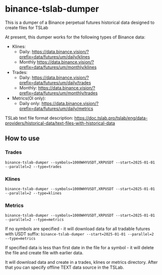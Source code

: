# binance-tslab-dumper
This is a dumper of a Binance perpetual futures historical data designed to create files for TSLab

At present, this dumper works for the following types of Binance data:
 - Klines: 
   - Daily: https://data.binance.vision/?prefix=data/futures/um/daily/klines 
   - Monthly https://data.binance.vision/?prefix=data/futures/um/monthly/klines
 - Trades: 
   - Daily: https://data.binance.vision/?prefix=data/futures/um/daily/trades 
   - Monthly: https://data.binance.vision/?prefix=data/futures/um/monthly/trades
 - Metrics(OI only): 
   - Daily only: https://data.binance.vision/?prefix=data/futures/um/daily/metrics

TSLab text file format description: https://doc.tslab.pro/tslab/eng/data-providers/historical-data/text-files-with-historical-data

## How to use
### Trades
`binance-tslab-dumper --symbols=1000WHYUSDT,XRPUSDT --start=2025-01-01 --parallel=2 --type=trades`
### Klines
`binance-tslab-dumper --symbols=1000WHYUSDT,XRPUSDT --start=2025-01-01 --parallel=2 --type=klines`
### Metrics
`binance-tslab-dumper --symbols=1000WHYUSDT,XRPUSDT --start=2025-01-01 --parallel=2 --type=metrics`

If no symbols are specified - it will download data for all tradable futures with USDT suffix:
`binance-tslab-dumper --start=2025-01-01 --parallel=2 --type=metrics`

If specified data is less than first date in the file for a symbol - it will delete the file and create file with earlier data. 

It will download data and create in a trades, klines or metrics directory. After that you can specify offline TEXT data source in the TSLab.
